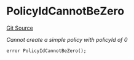 # PolicyIdCannotBeZero
[Git Source](https://github.com/nayms/contracts-v3/blob/ea2c06f70609c813d27d424e0330651d3c634d21/src/shared/CustomErrors.sol)

*Cannot create a simple policy with policyId of 0*


```solidity
error PolicyIdCannotBeZero();
```

